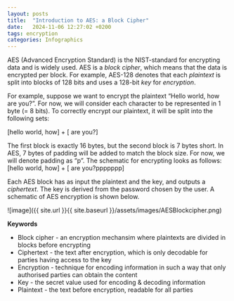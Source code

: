```yaml
---
layout: posts
title:  "Introduction to AES: a Block Cipher"
date:   2024-11-06 12:27:02 +0200
tags: encryption
categories: Infographics
---
```


AES (Advanced Encryption Standard) is the NIST-standard for encrypting data and is widely used. AES is a <i>block cipher</i>, which means that the data is encrypted per block. For example, AES-128 denotes that each <i>plaintext</i> is split into blocks of 128 bits and uses a 128-bit <i>key</i> for <i>encryption</i>.

For example, suppose we want to encrypt the plaintext “Hello world, how are you?”. For now, we will consider each character to be represented in 1 byte (= 8 bits). To correctly encrypt our plaintext, it will be split into the following sets:

[hello world, how] + [ are you?]

The first block is exactly 16 bytes, but the second block is 7 bytes short. In AES, 7 bytes of padding will be added to match the block size. For now, we will denote padding as “p”. The schematic for encrypting looks as follows:
[hello world, how] + [ are you?ppppppp]

Each AES block has as input the plaintext and the key, and outputs a <i>ciphertext</i>. The key is derived from the password chosen by the user. A schematic of AES encryption is shown below.

![image]({{ site.url }}{{ site.baseurl }}/assets/images/AESBlockcipher.png) 

<b>Keywords</b> 
<ul>
<li>Block cipher - an encryption mechansim where plaintexts are divided in blocks before encrypting</li>
<li>Ciphertext - the text after encryption, which is only decodable for parties having access to the key</li>
<li>Encryption - technique for encoding information in such a way that only authorised parties can obtain the content </li>
<li>Key - the secret value used for encoding & decoding information </li>
<li>Plaintext - the text before encryption, readable for all parties </li>

</ul>